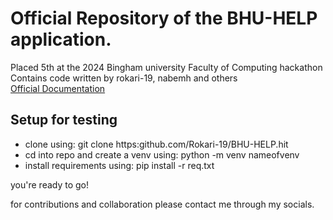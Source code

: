 <h1>Official Repository of the BHU-HELP application.</h1>

<p>
  Placed 5th at the 2024 Bingham university Faculty of Computing hackathon 
  Contains code written by rokari-19, nabemh and others <br/>
  <a href="https://docs.google.com/document/d/1Fx4VjGKOd14SfsfJYHDBl2enZFybEn1qsOtd75kY7kI/edit?usp=sharing">
    Official Documentation
  </a>
</p>
<h2>Setup for testing</h2>
<p>
  <ul>
    <li>clone using: git clone https:github.com/Rokari-19/BHU-HELP.hit</li>
    <li>cd into repo and create a venv using: python -m venv nameofvenv</li>
    <li>install requirements using: pip install -r req.txt</li>
  </ul>
  <p>you're ready to go!</p>

  <p>
    for contributions and collaboration please contact me through my socials.
  </p>
</p>
